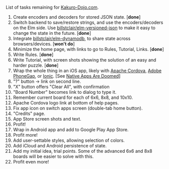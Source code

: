 List of tasks remaining for [Kakuro-Dojo.com](https:/Kakuro-Dojo.com/).

1. Create encoders and decoders for stored JSON state. [**done**]
2. Switch backend to save/restore strings, and use the encoders/decoders on the Elm side. Use [billstclair/elm-versioned-json](http://package.elm-lang.org/packages/billstclair/elm-versioned-json/latest) to make it easy to change the state in the future. [**done**]
3. Integrate [billstclair/elm-dynamodb](http://package.elm-lang.org/packages/billstclair/elm-dynamodb/latest), to share state across browsers/devices. [**won't do**]
4. Minimize the home page, with links to go to Rules, Tutorial, Links. [**done**]
5. Write Rules. [**done**]
6. Write Tutorial, with screen shots showing the solution of an easy and harder puzzle. [**done**]
7. Wrap the whole thing in an iOS app, likely with [Apache Cordova](https://cordova.apache.org/), [Adobe PhoneGap](http://phonegap.com/), or [Ionic](http://ionicframework.com/). [See [Native Apps Are Doomed](https://medium.com/javascript-scene/native-apps-are-doomed-ac397148a2c0#.48qr70u0a)]
  1. "?" button -> link on second line.
  2. "X" button offers "Clear All", with confirmation
  3. "Board Number" becomes link to dialog to type it.
  4. Remember current board for each of 6x6, 8x8, and 10x10.
  5. Apache Cordova logo link at bottom of help pages.
  6. Fix app icon on switch apps screen (double-tab home button).
  7. "Credits" page.
  8. App Store screen shots and text.
8. Profit!
9. Wrap in Android app and add to Google Play App Store.
10. Profit more!
11. Add user-settable styles, allowing selection of colors.
12. Add iCloud and Android persistence of state.
13. Add my initial idea, trial points. Some of the advanced 6x6 and 8x8 boards will be easier to solve with this.
13. Profit even more!

